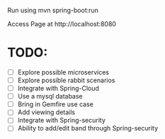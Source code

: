 Run using mvn spring-boot:run

Access Page at http://localhost:8080


TODO:
=====
- [ ] Explore possible microservices
- [ ] Explore possible rabbit scenarios
- [ ] Integrate with Spring-Cloud
- [ ] Use a mysql database
- [ ] Bring in Gemfire use case
- [ ] Add viewing details
- [ ] Integrate with Spring-security
- [ ] Ability to add/edit band through Spring-security